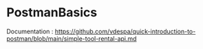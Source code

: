 # PostmanBasics

Documentation : https://github.com/vdespa/quick-introduction-to-postman/blob/main/simple-tool-rental-api.md
